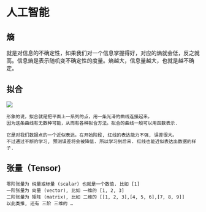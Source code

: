 # 人工智能
##  熵
就是对信息的不确定性，如果我们对一个信息掌握得好，对应的熵就会低，反之就高。信息熵是表示随机变不确定性的度量。熵越大，信息量越大，也就是越不确定。

##  拟合
![](https://gitee.com/hnyer/filesOfGitbook/raw/master/files/201805241708_osChina_拟合.png)
```text
形象的说，拟合就是把平面上一系列的点，用一条光滑的曲线连接起来。
因为这条曲线有无数种可能，从而有各种拟合方法。拟合的曲线一般可以用函数表示.  

它是对我们数据点的一个近似表达。在开始阶段, 红线的表达能力不强, 误差很大。
不过通过不断的学习, 预测误差将会被降低. 所以学习到后来. 红线也能近似表达出数据的样子.
```

## 张量（Tensor)
```text
零阶张量为 纯量或标量 (scalar) 也就是一个数值. 比如 [1]  
一阶张量为 向量 (vector), 比如 一维的 [1, 2, 3]  
二阶张量为 矩阵 (matrix), 比如 二维的 [[1, 2, 3],[4, 5, 6],[7, 8, 9]]  
以此类推, 还有 三阶 三维的 …
```
